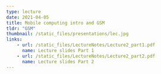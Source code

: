 ```yaml
---
type: lecture
date: 2021-04-05
title: Mobile computing intro and GSM
tldr: "GSM"
thumbnail: /static_files/presentations/lec.jpg
links: 
    - url: /static_files/LectureNotes/Lecture2_part1.pdf
      name: Lecture slides Part 1
    - url: /static_files/LectureNotes/Lecture2_part2.pdf
      name: Lecture slides Part 2
---
```

